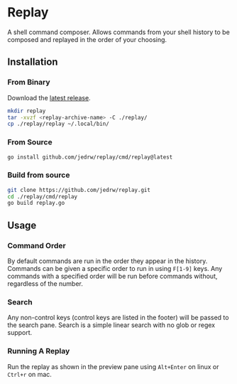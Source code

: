 # Replay
A shell command composer. Allows commands from your shell history to be composed and replayed in the order of your choosing.

## Installation
### From Binary
Download the [latest release](https://github.com/jedrw/replay/releases/latest).
```bash
mkdir replay
tar -xvzf <replay-archive-name> -C ./replay/
cp ./replay/replay ~/.local/bin/
```

### From Source
```bash
go install github.com/jedrw/replay/cmd/replay@latest
```

### Build from source
```bash
git clone https://github.com/jedrw/replay.git
cd ./replay/cmd/replay
go build replay.go
```

## Usage
### Command Order
By default commands are run in the order they appear in the history. Commands can be given a specific order to run in using `F[1-9]` keys. Any commands with a specified order will be run before commands without, regardless of the number.

### Search
Any non-control keys (control keys are listed in the footer) will be passed to the search pane. Search is a simple linear search with no glob or regex support.

### Running A Replay
Run the replay as shown in the preview pane using `Alt+Enter` on linux or `Ctrl+r` on mac.